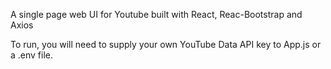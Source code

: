 A single page web UI for Youtube built with React, Reac-Bootstrap and Axios

To run, you will need to supply your own YouTube Data API key to App.js or a .env file. 